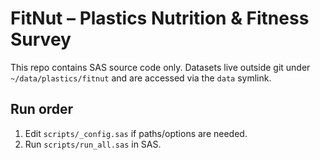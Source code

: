 # FitNut – Plastics Nutrition & Fitness Survey

This repo contains SAS source code only. Datasets live outside git under `~/data/plastics/fitnut` and are accessed via the `data` symlink.

## Run order
1) Edit `scripts/_config.sas` if paths/options are needed.
2) Run `scripts/run_all.sas` in SAS.
